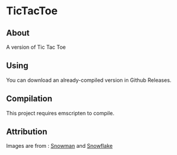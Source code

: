 # TicTacToe

## About
A version of Tic Tac Toe

## Using
You can download an already-compiled version in Github Releases.

## Compilation
This project requires emscripten to compile.


## Attribution

Images are from : [Snowman](https://duckduckgo.com/?t=ffab&q=snowman+svg&iax=images&ia=images&iai=https%3A%2F%2Fcdn11.bigcommerce.com%2Fs-hii7479o%2Fimages%2Fstencil%2Foriginal%2Fproducts%2F9457%2F25538%2Fsnowman_2_copy__36980.1523481650.png%3Fc%3D2) and [Snowflake](https://www.vecteezy.com/png/1194635-snowflake)
